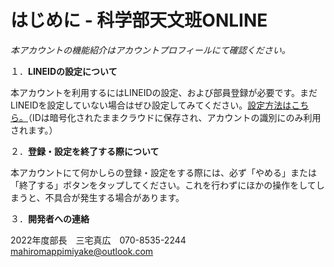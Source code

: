 # はじめに - 科学部天文班ONLINE

_本アカウントの機能紹介はアカウントプロフィールにて確認ください。_

１．__LINEIDの設定について__

本アカウントを利用するにはLINEIDの設定、および部員登録が必要です。まだLINEIDを設定していない場合はぜひ設定してみてください。[設定方法はこちら。](https://guide.line.me/ja/account-and-settings/account-and-profile/set-line-id.html)（IDは暗号化されたままクラウドに保存され、アカウントの識別にのみ利用されます。）

２．__登録・設定を終了する際について__

本アカウントにて何かしらの登録・設定をする際には、必ず「やめる」または「終了する」ボタンをタップしてください。これを行わずにほかの操作をしてしまうと、不具合が発生する場合があります。

３．__開発者への連絡__

2022年度部長　三宅真広　070-8535-2244 mahiromappimiyake@outlook.com
